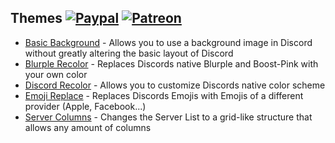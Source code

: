 ## Themes [![Paypal][paypal-badge]][paypal-link] [![Patreon][patreon-badge]][patreon-link]

[paypal-badge]: https://img.shields.io/badge/Paypal-Donate!-%23003087.svg?logo=paypal&style=flat
[paypal-link]: https://paypal.me/MircoWittrien

[patreon-badge]: https://img.shields.io/badge/Patreon-Support!-%23F96854.svg?logo=patreon&style=flat
[patreon-link]: https://patreon.com/MircoWittrien

 - [Basic Background](https://github.com/mwittrien/BetterDiscordAddons/tree/master/Themes/BasicBackground) - Allows you to use a background image in Discord without greatly altering the basic layout of Discord
 - [Blurple Recolor](https://github.com/mwittrien/BetterDiscordAddons/tree/master/Themes/BlurpleRecolor) - Replaces Discords native Blurple and Boost-Pink with your own color
 - [Discord Recolor](https://github.com/mwittrien/BetterDiscordAddons/tree/master/Themes/DiscordRecolor) - Allows you to customize Discords native color scheme
 - [Emoji Replace](https://github.com/mwittrien/BetterDiscordAddons/tree/master/Themes/EmojiReplace) - Replaces Discords Emojis with Emojis of a different provider (Apple, Facebook...)
 - [Server Columns](https://github.com/mwittrien/BetterDiscordAddons/tree/master/Themes/ServerColumns) - Changes the Server List to a grid-like structure that allows any amount of columns
